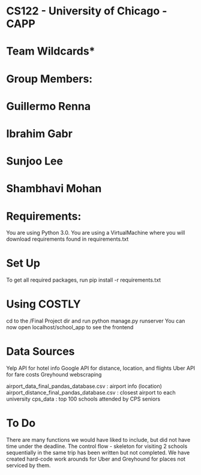 # CS122 - University of Chicago - CAPP

# Team Wildcards*

# Group Members:
# Guillermo Renna
# Ibrahim Gabr
# Sunjoo Lee
# Shambhavi Mohan

# Requirements:
You are using Python 3.0.
You are using a VirtualMachine where you will download requirements found in requirements.txt

# Set Up
To get all required packages, run
pip install -r requirements.txt

# Using COSTLY
cd to the /Final Project dir and run 
python manage.py runserver
You can now open localhost/school_app to see the frontend

# Data Sources
Yelp API for hotel info
Google API for distance, location, and flights
Uber API for fare costs
Greyhound webscraping

airport_data_final_pandas_database.csv : airport info (location)
airport_distance_final_pandas_database.csv : closest airport to each university 
cps_data : top 100 schools attended by CPS seniors

# To Do 
There are many functions we would have liked to include, but did not have time under the deadline.
The control flow - skeleton for visiting 2 schools sequentially in the same trip has been written but not completed. 
We have created hard-code work arounds for Uber and Greyhound for places not serviced by them. 




